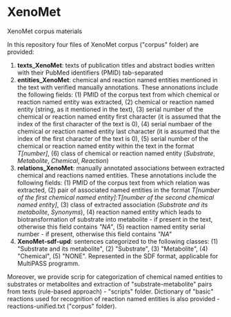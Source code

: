 # XenoMet
XenoMet corpus materials

In this repository four files of XenoMet corpus ("corpus" folder)  are provided:
1. **texts_XenoMet**: texts of publication titles and abstract bodies written with their PubMed identifiers (PMID) tab-separated
2. **entities_XenoMet**: chemical and reaction named entities mentioned in the text with verified manually annotations. These annonations include the following fields: (1) PMID of the corpus text from which chemical or reaction named entity was extracted, (2) chemical or reaction named entity (string, as it mentioned in the text), (3) serial number of the chemical or reaction named entity first character (it is assumed that the index of the first character of the text is 0), (4) serial numbaer of the chemical or reaction named entity last character (it is assumed that the index of the first character of the text is 0), (5) serial number of the chemical or reaction named entity within the text in the format _T[number]_, (6) class of chemical or reaction named entity (_Substrate_, _Metabolite_, _Chemical_, _Reaction_)
3. **relations_XenoMet**: manually annotated associations between extracted chemical and reactions named entities. These annotations include the following fields: (1) PMID of the corpus text from which relation was extracted, (2) pair of associated named entities in the format _T[number of the first chemical named entity]:T[number of the second chemical named entity]_, (3) class of extracted association (_Substrate and its metabolite_, _Synonyms_), (4) reaction named entity which leads to biotransformation of substrate into metabolite - if present in the text, otherwise this field contains _"NA"_, (5) reaction named entity serial number - if present, otherwise this field contains _"NA"_
4. **XenoMet-sdf-upd**: sentences categorized to the following classes: (1) "Substrate and its metabolite", (2) "Substrate", (3) "Metabolite", (4) "Chemical", (5) "NONE". Represented in the SDF format, applicable for MultiPASS programm.

Moreover, we provide scrip for categorization of chemical named entities to substrates or metabolites and extraction of "substrate-metabolite" pairs from texts (rule-based approach) - "scripts" folder. Dictionary of "basic" reactions used for recognition of reaction named entities is also provided - reactions-unified.txt ("corpus" folder). 

